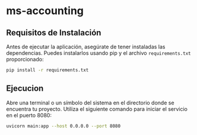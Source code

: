 # ms-accounting

## Requisitos de Instalación
Antes de ejecutar la aplicación, asegúrate de tener instaladas las dependencias.
Puedes instalarlos usando pip y el archivo `requirements.txt` proporcionado:
   ```bash
   pip install -r requirements.txt
```

## Ejecucion
Abre una terminal o un símbolo del sistema en el directorio donde se encuentra tu proyecto.
Utiliza el siguiente comando para iniciar el servicio en el puerto 8080:
   ```bash
   uvicorn main:app --host 0.0.0.0 --port 8080
```